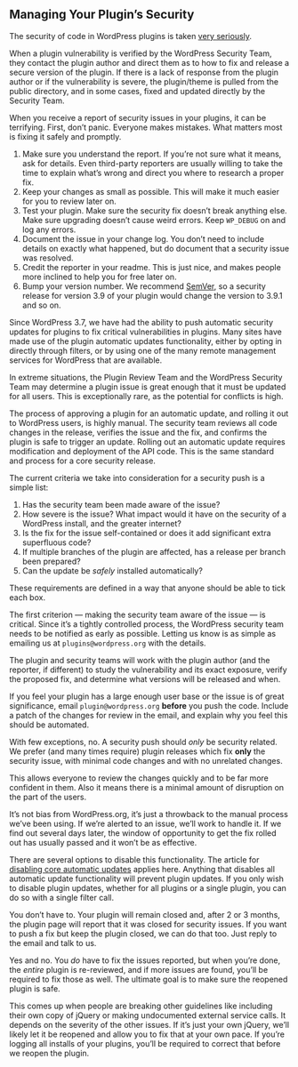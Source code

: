 Managing Your Plugin’s Security
-------------------------------

The security of code in WordPress plugins is taken [very seriously](https://wordpress.org/about/security/).

When a plugin vulnerability is verified by the WordPress Security Team, they contact the plugin author and direct them as to how to fix and release a secure version of the plugin. If there is a lack of response from the plugin author or if the vulnerability is severe, the plugin/theme is pulled from the public directory, and in some cases, fixed and updated directly by the Security Team.

When you receive a report of security issues in your plugins, it can be terrifying. First, don’t panic. Everyone makes mistakes. What matters most is fixing it safely and promptly.

1.  Make sure you understand the report. If you’re not sure what it means, ask for details. Even third-party reporters are usually willing to take the time to explain what’s wrong and direct you where to research a proper fix.
2.  Keep your changes as small as possible. This will make it much easier for you to review later on.
3.  Test your plugin. Make sure the security fix doesn’t break anything else. Make sure upgrading doesn’t cause weird errors. Keep `WP_DEBUG` on and log any errors.
4.  Document the issue in your change log. You don’t need to include details on exactly what happened, but do document that a security issue was resolved.
5.  Credit the reporter in your readme. This is just nice, and makes people more inclined to help you for free later on.
6.  Bump your version number. We recommend [SemVer](https://semver.org/), so a security release for version 3.9 of your plugin would change the version to 3.9.1 and so on.

Since WordPress 3.7, we have had the ability to push automatic security updates for plugins to fix critical vulnerabilities in plugins. Many sites have made use of the plugin automatic updates functionality, either by opting in directly through filters, or by using one of the many remote management services for WordPress that are available.

In extreme situations, the Plugin Review Team and the WordPress Security Team may determine a plugin issue is great enough that it must be updated for all users. This is exceptionally rare, as the potential for conflicts is high.

The process of approving a plugin for an automatic update, and rolling it out to WordPress users, is highly manual. The security team reviews all code changes in the release, verifies the issue and the fix, and confirms the plugin is safe to trigger an update. Rolling out an automatic update requires modification and deployment of the API code. This is the same standard and process for a core security release.

The current criteria we take into consideration for a security push is a simple list:

1.  Has the security team been made aware of the issue?
2.  How severe is the issue? What impact would it have on the security of a WordPress install, and the greater internet?
3.  Is the fix for the issue self-contained or does it add significant extra superfluous code?
4.  If multiple branches of the plugin are affected, has a release per branch been prepared?
5.  Can the update be _safely_ installed automatically?

These requirements are defined in a way that anyone should be able to tick each box.

The first criterion — making the security team aware of the issue — is critical. Since it’s a tightly controlled process, the WordPress security team needs to be notified as early as possible. Letting us know is as simple as emailing us at `plugins@wordpress.org` with the details.

The plugin and security teams will work with the plugin author (and the reporter, if different) to study the vulnerability and its exact exposure, verify the proposed fix, and determine what versions will be released and when.

If you feel your plugin has a large enough user base or the issue is of great significance, email `plugin@wordpress.org` **before** you push the code. Include a patch of the changes for review in the email, and explain why you feel this should be automated.

With few exceptions, no. A security push should _only_ be security related. We prefer (and many times require) plugin releases which fix **only** the security issue, with minimal code changes and with no unrelated changes.

This allows everyone to review the changes quickly and to be far more confident in them. Also it means there is a minimal amount of disruption on the part of the users.

It’s not bias from WordPress.org, it’s just a throwback to the manual process we’ve been using. If we’re alerted to an issue, we’ll work to handle it. If we find out several days later, the window of opportunity to get the fix rolled out has usually passed and it won’t be as effective.

There are several options to disable this functionality. The article for [disabling core automatic updates](https://make.wordpress.org/core/2013/10/25/the-definitive-guide-to-disabling-auto-updates-in-wordpress-3-7/) applies here. Anything that disables all automatic update functionality will prevent plugin updates. If you only wish to disable plugin updates, whether for all plugins or a single plugin, you can do so with a single filter call.

You don’t have to. Your plugin will remain closed and, after 2 or 3 months, the plugin page will report that it was closed for security issues. If you want to push a fix but keep the plugin closed, we can do that too. Just reply to the email and talk to us.

Yes and no. You _do_ have to fix the issues reported, but when you’re done, the _entire_ plugin is re-reviewed, and if more issues are found, you’ll be required to fix those as well. The ultimate goal is to make sure the reopened plugin is safe.

This comes up when people are breaking other guidelines like including their own copy of jQuery or making undocumented external service calls. It depends on the severity of the other issues. If it’s just your own jQuery, we’ll likely let it be reopened and allow you to fix that at your own pace. If you’re logging all installs of your plugins, you’ll be required to correct that before we reopen the plugin.